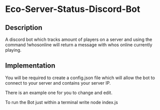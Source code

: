 # Eco-Server-Status-Discord-Bot

## Description

A discord bot which tracks amount of players on a server and using the command !whosonline will return a message with whos online currently playing.

## Implementation

You will be required to create a config.json file which will allow the bot to connect to your server and contains your server IP.

There is an example one for you to change and edit.

To run the Bot just within a terminal write node index.js
